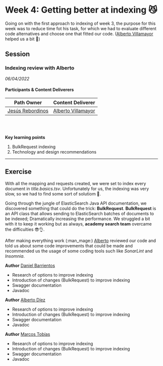 # Week 4: Getting better at indexing :smirk_cat:
Going on with the first approach to indexing of week 3, the purpose for this week was to reduce time fot his task, for which we had to evaluate different code alternatives and choose one that fitted our code. ([Alberto Villamayor](https://github.com/avillamayordevega) helped us a bit :eyes:)

## Session
### Indexing review with Alberto

*06/04/2022*

#### Participants & Content Deliverers

| **Path Owner** | **Content Deliverer** | 
| --- | --- | 
| [Jesús Rebordinos](https://github.com/jesus-rebor) | [Alberto Villamayor](https://github.com/avillamayordevega) | \

\
&nbsp;

**Key learning points**
1. BulkRequest indexing
2. Technology and design recommendations

****


## Exercise
With all the mapping and requests created, we were set to index every document in _title.basics.tsv_. Unfortunately for us, the 
indexing was very slow, so we had to find some sort of solutiom :snail:.

Going through the jungle of ElasticSearch Java API documentation, we discovered something that could do the trick: **BulkRequest**. **BulkRequest** is an API class that allows sending to ElasticSearch batches of documents to be indexed; Dramatically increasing the performance. We struggled a bit with it to keep it working but as always, **academy search team** overcame the difficulties :sunglasses::ok_hand:.

After making everything work (:man_mage:) [Alberto](https://github.com/avillamayordevega) reviewed our code and told us about some code improvements that could be made and recommended us the usage of some coding tools such like _SonarLint_ and _Insomnia_.

<Statement>

**Author** [Daniel Barrientos](https://github.com/DaniBAIG7)
- Research of options to improve indexing
- Introduction of changes (BulkRequest) to improve indexing
- Swagger documentation
- Javadoc

**Author** [Alberto Díez](https://github.com/uo266536)
- Research of options to improve indexing
- Introduction of changes (BulkRequest) to improve indexing
- Swagger documentation
- Javadoc

**Author** [Marcos Tobías](https://github.com/MarcosTobias)
- Research of options to improve indexing
- Introduction of changes (BulkRequest) to improve indexing
- Swagger documentation
- Javadoc
